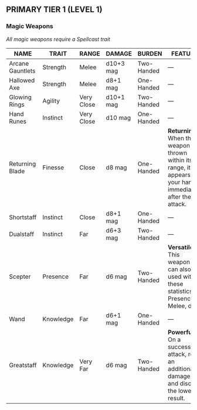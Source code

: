 ## PRIMARY TIER 1 (LEVEL 1)  
### Magic Weapons  
*All magic weapons require a Spellcast trait*  

| NAME           | TRAIT     | RANGE      | DAMAGE     | BURDEN     | FEATURE                                                                 |
|----------------|-----------|------------|------------|------------|-------------------------------------------------------------------------|
| Arcane Gauntlets | Strength | Melee      | d10+3 mag  | Two-Handed | —                                                                       |
| Hallowed Axe    | Strength | Melee      | d8+1 mag   | One-Handed | —                                                                       |
| Glowing Rings   | Agility  | Very Close | d10+1 mag  | Two-Handed | —                                                                       |
| Hand Runes      | Instinct | Very Close | d10 mag    | One-Handed | —                                                                       |
| Returning Blade | Finesse  | Close      | d8 mag     | One-Handed | **Returning:** When this weapon is thrown within its range, it appears in your hand immediately after the attack. |
| Shortstaff      | Instinct | Close      | d8+1 mag   | One-Handed | —                                                                       |
| Dualstaff       | Instinct | Far        | d6+3 mag   | Two-Handed | —                                                                       |
| Scepter         | Presence | Far        | d6 mag     | Two-Handed | **Versatile:** This weapon can also be used with these statistics—Presence, Melee, d8. |
| Wand            | Knowledge| Far        | d6+1 mag   | One-Handed | —                                                                       |
| Greatstaff      | Knowledge| Very Far   | d6 mag     | Two-Handed | **Powerful:** On a successful attack, roll an additional damage die and discard the lowest result. |
